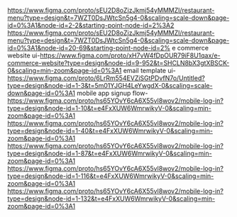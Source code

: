 https://www.figma.com/proto/sEU2D8oZjzJkmj54yMMMZl/restaurant-menu?type=design&t=7WZT0DsJWtcSn5g4-0&scaling=scale-down&page-id=0%3A1&node-id=2-2&starting-point-node-id=2%3A2
https://www.figma.com/proto/sEU2D8oZjzJkmj54yMMMZl/restaurant-menu?type=design&t=7WZT0DsJWtcSn5g4-0&scaling=scale-down&page-id=0%3A1&node-id=20-69&starting-point-node-id=2%
e commerce website ui-https://www.figma.com/proto/xH7vW4fDpOUR79iF8U1qax/e-commerce-website?type=design&node-id=9-952&t=SHCLN8bX3gtXBSCK-0&scaling=min-zoom&page-id=0%3A1
email template ui-https://www.figma.com/proto/6LrRm554EVZiSGtPDvfN7o/Untitled?type=design&node-id=1-3&t=5m01YJGH4LeYwgdX-0&scaling=scale-down&page-id=0%3A1
mobile app signup flow-
https://www.figma.com/proto/hs65YOvY6cA6X55vl8wov2/mobile-log-in?type=design&node-id=1-10&t=e4FxXUW6WmrwikyV-0&scaling=min-zoom&page-id=0%3A1
https://www.figma.com/proto/hs65YOvY6cA6X55vl8wov2/mobile-log-in?type=design&node-id=1-40&t=e4FxXUW6WmrwikyV-0&scaling=min-zoom&page-id=0%3A1
https://www.figma.com/proto/hs65YOvY6cA6X55vl8wov2/mobile-log-in?type=design&node-id=1-87&t=e4FxXUW6WmrwikyV-0&scaling=min-zoom&page-id=0%3A1
https://www.figma.com/proto/hs65YOvY6cA6X55vl8wov2/mobile-log-in?type=design&node-id=1-116&t=e4FxXUW6WmrwikyV-0&scaling=min-zoom&page-id=0%3A1
https://www.figma.com/proto/hs65YOvY6cA6X55vl8wov2/mobile-log-in?type=design&node-id=1-132&t=e4FxXUW6WmrwikyV-0&scaling=min-zoom&page-id=0%3A1

